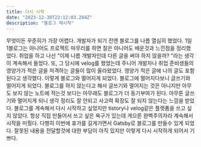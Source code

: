 ```yaml
---
title: 다시 시작
date: "2023-12-30T22:12:03.284Z"
description: "블로그 재시작"
---
```


무엇이든 꾸준히가 가장 어렵다. 개발자가 되기 전엔 블로그를 나름 열심히 했었다.
1일 1블로그는 아니어도 프로젝트 마무리를 하면 잘은 아니어도 배운것과 느낀점을 정리했었다.
취업을 하고 나선 "이제 나름 개발자인데 다른 글을 써야 하지 않을까? "라는 생각이 계속해서 들었다.
또, 그 당시에 velog를 했었는데 주니어 개발자나 취업 준비생들의 영양가가 적은 글을 저격하는 글들이 많이 올라왔었다.
영양가 적은 글에 나의 글도 포함된다고 생각했다. 이렇게 블로그와 멀어지게 되었다. 블로그에 멀어지다보니 글쓰기와 멀어지게 되었다.
블로그를 하지 않는다고 해서 글쓰기와 멀어지는 것은 아니지만 아무도 보지 않는 노트에 적는것 보다는 아무래도 블로그가 더 동기부여가 된다.
아무튼 글쓰기와 멀어지게 되니 생각 정리도 잘 안되고 사고력 확장도 잘 되지 않는다는 느낌을 받았다.
블로그를 계속해서 다시 시작하고 싶었지만 tistory나 velog같은 플랫폼을 쓰고 싶지 않았다. 항상 직접 만들어서 쓰고 싶은 욕구가 있는데 게으른 완벽주의자라 계속해서 시작을 미뤘다.
다행히 이번에 휴가를 길게가면서 Gatsby로 블로그를 만들수 있게 되었다. 잘못된 내용을 전달할것에 대한 부담이 아직 있지만 이렇게 다시 시작하게 되어서 기쁘다.
 
